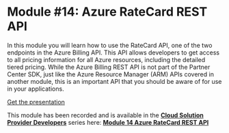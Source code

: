 # Module #14: Azure RateCard REST API

In this module you will learn how to use the RateCard API, one of the two endpoints in the Azure Billing API. This API allows developers to get access to all pricing information for all Azure resources, including the detailed tiered pricing. While the Azure Billing REST API is not part of the Partner Center SDK, just like the Azure Resource Manager (ARM) APIs covered in another module, this is an important API that you should be aware of for use in your applications.

[Get the presentation](mod-14-azratecard.pptx)

This module has been recorded and is available in the **[Cloud Solution Provider Developers](https://channel9.msdn.com/Series/cspdev)** series here: **[Module 14 Azure RateCard REST API](https://channel9.msdn.com/Series/cspdev/Module-14-Azure-RateCard-REST-API)**